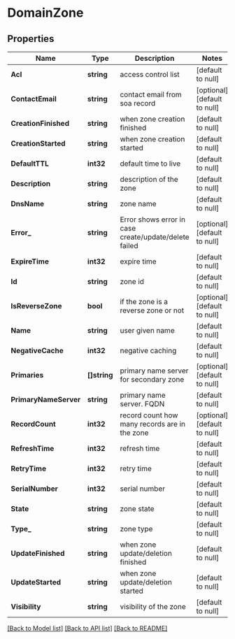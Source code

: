 # DomainZone

## Properties
Name | Type | Description | Notes
------------ | ------------- | ------------- | -------------
**Acl** | **string** | access control list | [default to null]
**ContactEmail** | **string** | contact email from soa record | [optional] [default to null]
**CreationFinished** | **string** | when zone creation finished | [default to null]
**CreationStarted** | **string** | when zone creation started | [default to null]
**DefaultTTL** | **int32** | default time to live | [default to null]
**Description** | **string** | description of the zone | [default to null]
**DnsName** | **string** | zone name | [default to null]
**Error_** | **string** | Error shows error in case create/update/delete failed | [optional] [default to null]
**ExpireTime** | **int32** | expire time | [default to null]
**Id** | **string** | zone id | [default to null]
**IsReverseZone** | **bool** | if the zone is a reverse zone or not | [optional] [default to null]
**Name** | **string** | user given name | [default to null]
**NegativeCache** | **int32** | negative caching | [default to null]
**Primaries** | **[]string** | primary name server for secondary zone | [optional] [default to null]
**PrimaryNameServer** | **string** | primary name server. FQDN | [default to null]
**RecordCount** | **int32** | record count how many records are in the zone | [optional] [default to null]
**RefreshTime** | **int32** | refresh time | [default to null]
**RetryTime** | **int32** | retry time | [default to null]
**SerialNumber** | **int32** | serial number | [default to null]
**State** | **string** | zone state | [default to null]
**Type_** | **string** | zone type | [default to null]
**UpdateFinished** | **string** | when zone update/deletion finished | [default to null]
**UpdateStarted** | **string** | when zone update/deletion started | [default to null]
**Visibility** | **string** | visibility of the zone | [default to null]

[[Back to Model list]](../README.md#documentation-for-models) [[Back to API list]](../README.md#documentation-for-api-endpoints) [[Back to README]](../README.md)

